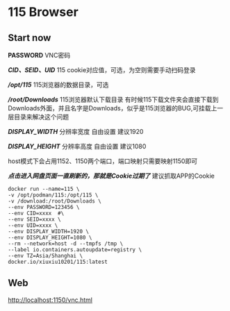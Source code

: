 # 115 Browser
## Start now
**PASSWORD**
VNC密码

***CID、SEID、UID***
115 cookie对应值，可选，为空则需要手动扫码登录

***/opt/115***
115浏览器的数据目录，可选

***/root/Downloads***
115浏览器默认下载目录
有时候115下载文件夹会直接下载到Downloads外面，并且名字是Downloads，似乎是115浏览器的BUG,可挂载上一层目录来解决这个问题

***DISPLAY_WIDTH***
分辨率宽度 自由设置 建议1920

***DISPLAY_HEIGHT***
分辨率高度 自由设置 建议1080


host模式下会占用1152、1150两个端口，端口映射只需要映射1150即可

***点击进入网盘页面一直刷新的，那就是Cookie过期了***
建议抓取APP的Cookie

```shell
docker run --name=115 \
-v /opt/podman/115:/opt/115 \
-v /download:/root/Downloads \
--env PASSWORD=123456 \
--env CID=xxxx  #\
--env SEID=xxxx \
--env UID=xxxx \
--env DISPLAY_WIDTH=1920 \
--env DISPLAY_HEIGHT=1080 \
--rm --network=host -d --tmpfs /tmp \
--label io.containers.autoupdate=registry \
--env TZ=Asia/Shanghai \
docker.io/xiuxiu10201/115:latest
```
## Web
[http://localhost:1150/vnc.html](http://localhost:1150/vnc.html)
